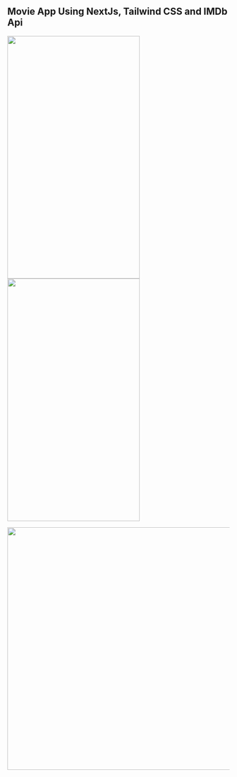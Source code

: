## Movie App Using NextJs, Tailwind CSS and IMDb Api

 <img src="https://github.com/Mahelchandupa/Next-IMDb-Clone/assets/110615431/1b523768-603b-4096-9dfb-4793601170b7" width="300px" height="550px"/>
 <img src="https://github.com/Mahelchandupa/Next-IMDb-Clone/assets/110615431/841983a9-6ee7-4a4b-920d-453497a06a98" width="300px" height="550px"/>
<p></p>
<img src="https://github.com/Mahelchandupa/Next-IMDb-Clone/assets/110615431/0ee9900c-5c5b-4324-b523-15f8e5ea7c0c" height="550px"/>

